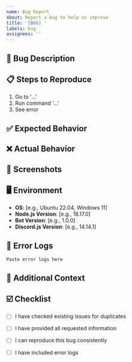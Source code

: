 ```yaml
---
name: Bug Report
about: Report a bug to help us improve
title: '[BUG] '
labels: bug
assignees: ''
---
```


## 🐛 Bug Description

<!-- A clear and concise description of what the bug is -->

## 📋 Steps to Reproduce

1. Go to '...'
2. Run command '...'
3. See error

## ✅ Expected Behavior

<!-- What you expected to happen -->

## ❌ Actual Behavior

<!-- What actually happened -->

## 📸 Screenshots

<!-- If applicable, add screenshots to help explain your problem -->

## 🖥️ Environment

- **OS**: [e.g., Ubuntu 22.04, Windows 11]
- **Node.js Version**: [e.g., 18.17.0]
- **Bot Version**: [e.g., 1.0.0]
- **Discord.js Version**: [e.g., 14.14.1]

## 📝 Error Logs

```
Paste error logs here
```

## 📎 Additional Context

<!-- Add any other context about the problem here -->

## ☑️ Checklist

- [ ] I have checked existing issues for duplicates
- [ ] I have provided all requested information
- [ ] I can reproduce this bug consistently
- [ ] I have included error logs

